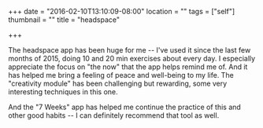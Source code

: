 +++
date = "2016-02-10T13:10:09-08:00"
location = ""
tags = ["self"]
thumbnail = ""
title = "headspace"

+++

The headspace app has been huge for me --
I've used it since the last few months of 2015,
doing 10 and 20 min exercises about every day.
I especially appreciate the focus on "the now"
that the app helps remind me of.
And it has helped me bring a feeling of peace and well-being to my life.
The "creativity module" has been challenging but rewarding,
some very interesting techniques in this one.

<!--more-->

And the "7 Weeks" app has helped me continue the practice
of this and other good habits -- I can definitely recommend that tool as well.

